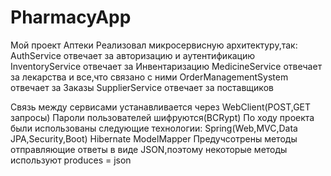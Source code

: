 # PharmacyApp
Мой проект Аптеки
Реализовал микросервисную архитектуру,так:
AuthService отвечает за авторизацию и аутентификацию
InventoryService отвечает за Инвентаризацию
MedicineService отвечает за лекарства и все,что связано с ними
OrderManagementSystem отвечает за Заказы
SupplierService отвечает за поставщиков

Связь между сервисами устанавливается через WebClient(POST,GET запросы)
Пароли пользователей шифруются(BCRypt)
По ходу проекта были использованы следующие технологии:
  Spring(Web,MVC,Data JPA,Security,Boot)
  Hibernate
  ModelMapper
Предучсотрены методы отправляющие ответы в виде JSON,поэтому некоторые методы используют produces = json
